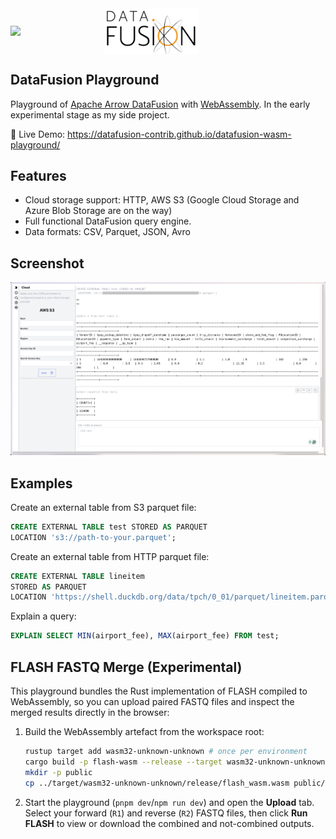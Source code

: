 <div style="display: inline-flex; align-items: center; justify-content: center; margin: 0 auto;">
    <img src="https://webassembly.org/css/webassembly.svg" width="150">
    <img src="https://raw.githubusercontent.com/apache/arrow-datafusion/master/docs/source/_static/images/DataFusion-Logo-Background-White.svg" width="150">
</div>

DataFusion Playground
---------------------

Playground of [Apache Arrow DataFusion](https://github.com/apache/arrow-datafusion) with [WebAssembly](https://webassembly.org). In the early experimental stage as my side project.

🌱 Live Demo: https://datafusion-contrib.github.io/datafusion-wasm-playground/

## Features

- Cloud storage support: HTTP, AWS S3 (Google Cloud Storage and Azure Blob Storage are on the way)
- Full functional DataFusion query engine.
- Data formats: CSV, Parquet, JSON, Avro

## Screenshot

![Screenshot](./src/assets/datafusion-playground-demo.png)

## Examples

Create an external table from S3 parquet file:

```sql
CREATE EXTERNAL TABLE test STORED AS PARQUET
LOCATION 's3://path-to-your.parquet';
```

Create an external table from HTTP parquet file:

```sql
CREATE EXTERNAL TABLE lineitem
STORED AS PARQUET
LOCATION 'https://shell.duckdb.org/data/tpch/0_01/parquet/lineitem.parquet';
```

Explain a query:

```sql
EXPLAIN SELECT MIN(airport_fee), MAX(airport_fee) FROM test;
```

## FLASH FASTQ Merge (Experimental)

This playground bundles the Rust implementation of FLASH compiled to WebAssembly, so you can
upload paired FASTQ files and inspect the merged results directly in the browser:

1. Build the WebAssembly artefact from the workspace root:

   ```bash
   rustup target add wasm32-unknown-unknown # once per environment
   cargo build -p flash-wasm --release --target wasm32-unknown-unknown
   mkdir -p public
   cp ../target/wasm32-unknown-unknown/release/flash_wasm.wasm public/
   ```

2. Start the playground (`pnpm dev`/`npm run dev`) and open the **Upload** tab. Select your
   forward (`R1`) and reverse (`R2`) FASTQ files, then click **Run FLASH** to view or download
   the combined and not-combined outputs.
